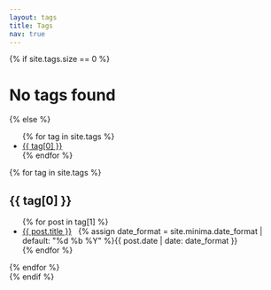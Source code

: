 ```yaml
---
layout: tags
title: Tags
nav: true
---
```

{% if site.tags.size == 0 %}
  <h1>No tags found</h1>
{% else %}
  <div class="meta">
    <p>
      <i class="fa-solid fa-tags"></i>
    </p>
    <ul>
      {% for tag in site.tags %}
        <li>
          <a class="tag" href="#{{ tag[0] | slugify }}">
            {{ tag[0] }}
          </a>
        </li>
      {% endfor %}
    </ul>
  </div>
  <div>
    {% for tag in site.tags %}
      <h2 id="{{ tag[0] | slugify }}">{{ tag[0] }}</h2>
      <ul>
        {% for post in tag[1] %}
        <li>
          <a href="{{ post.url }}">{{ post.title }}</a>
          &nbsp;
          <span class="meta">
            <i class="fa-regular fa-calendar"></i>
            <time datetime="{{ post.date | date_to_xmlschema }}" itemprop="datePublished">
                {% assign date_format = site.minima.date_format | default: "%d %b %Y" %}{{ post.date | date:
                date_format }}
            </time>
          </span>
        </li>
        {% endfor %}
      </ul>
    {% endfor %}
  </div>
{% endif %}
